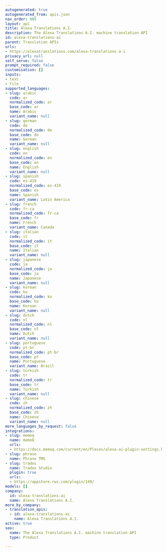 ```yaml
---
autogenerated: true
autogenerated_from: apis.json
nav_order: 985
layout: api
title: Alexa Translations A.I.
description: The Alexa Translations A.I. machine translation API
id: alexa-translations-ai
parent: Translation APIs
urls:
- https://alexatranslations.com/alexa-translations-a-i
privacy_url: null
self_serve: false
prompt_required: false
customisation: []
inputs:
- text
- file
supported_languages:
- slug: arabic
  code: ar
  normalized_code: ar
  base_code: ar
  name: Arabic
  variant_name: null
- slug: german
  code: de
  normalized_code: de
  base_code: de
  name: German
  variant_name: null
- slug: english
  code: en
  normalized_code: en
  base_code: en
  name: English
  variant_name: null
- slug: spanish
  code: es-419
  normalized_code: es-419
  base_code: es
  name: Spanish
  variant_name: Latin America
- slug: french
  code: fr-ca
  normalized_code: fr-ca
  base_code: fr
  name: French
  variant_name: Canada
- slug: italian
  code: it
  normalized_code: it
  base_code: it
  name: Italian
  variant_name: null
- slug: japanese
  code: ja
  normalized_code: ja
  base_code: ja
  name: Japanese
  variant_name: null
- slug: korean
  code: ko
  normalized_code: ko
  base_code: ko
  name: Korean
  variant_name: null
- slug: dutch
  code: nl
  normalized_code: nl
  base_code: nl
  name: Dutch
  variant_name: null
- slug: portuguese
  code: pt-br
  normalized_code: pt-br
  base_code: pt
  name: Portuguese
  variant_name: Brazil
- slug: turkish
  code: tr
  normalized_code: tr
  base_code: tr
  name: Turkish
  variant_name: null
- slug: chinese
  code: zh
  normalized_code: zh
  base_code: zh
  name: Chinese
  variant_name: null
more_languages_by_request: false
integrations:
- slug: memoq
  name: memoQ
  urls:
  - https://docs.memoq.com/current/en/Places/alexa-ai-plugin-settings.html
- slug: phrase
  name: Phrase TMS
- slug: trados
  name: Trados Studio
  plugin: true
  urls:
  - https://appstore.rws.com/plugin/149/
models: []
company:
  id: alexa-translations-ai
  name: Alexa Translations A.I.
more_by_company:
- translation_apis:
  - id: alexa-translations-ai
    name: Alexa Translations A.I.
active: true
seo:
  name: The Alexa Translations A.I. machine translation API
  type: Product

---
```


